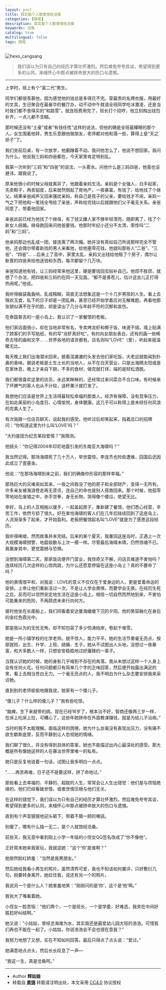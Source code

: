 ```yaml
---
layout: post
title: 其实每个人都曾饱经沧桑
categories: [随笔]
description: 其实每个人都曾饱经沧桑
keywords: 沧桑
catalog: true
multilingual: false
tags: 随笔
---
```


![hexo_cangsang](https://mritd.b0.upaiyun.com/markdown/hexo_cangsang.png)

> 我们误以为只有自己的经历才算壮怀激烈。然后难免夸夸其谈，希望得到更多的认同，来缅怀心中那点被拼命放大的伤口与遗憾。

<!--more-->

---

上学时，班上有个“富二代”男生。

同学们都很羡慕他，因为感觉他的钱总是多得花不完。穿最贵的名牌衣服，用最好的文具，生日聚会在最豪华的餐厅办，动不动中午就请全班同学吃冰激凌，还是当时我们都不舍得买的“和路雪”。就连班费用完了，班长打个招呼，他立刻掏出钱包补齐，一点儿都不含糊。

那时候还没有“土豪”或者“有钱任性”这样的说法，但他的确是全班最耀眼的那个人。女生围着他转，男生乐意跟他做朋友，老师都对他和蔼一些，算得上是“天之骄子”了。

我们坐前后桌，有一次放学，他磨蹭着不动。我问他怎么了，他说不想回家。我问为什么，他说我三妈和四爸都在，今天家里肯定特别乱。

我第一次听到“三妈”和“四爸”的说法，一头雾水。问他什么是三妈四爸，他竟也没避讳，跟我说了。

原来他很小的时候父母就离异了，他跟着亲妈生活。亲妈是个女强人，白手起家，先卖鞋子，再卖貂皮，后来居然倒起了房地产，一夜暴富。有钱了，给他找了个继父。结果亲爸闻声又回来骚扰亲妈，称自己是孩子的父亲，要给钱才不闹，亲妈一气之下把他和一笔钱全甩给了亲爸，声称给完钱以后就跟他们父子毫无关系。亲爸同意了，带着他回家。

亲爸此前已经为他找了个继母，有了钱又嫌人家不够年轻漂亮，随即离了，找了个新女人结婚。继母跑回来问他爸要钱。他那时年纪小还分不太清，索性叫“二妈”和“三妈”。

他亲妈那边也乱成一团，接连离了两次婚。她并没有真如自己所说那样完全不管他，还会偶尔带着新找的男人来看他，给他塞零花钱，他就叫那些人“二爸”、“三爸”、“四爸”… …后来上了高中，家里太乱，亲妈又出钱给他租了个房子，偶尔让新晋的四爸来给他送钱和东西，每次都留个几万块。

亲爸知道他有钱，让三妈经常来他这里，硬是要钱回去贴补自己。他烦不胜烦，就想了个办法，把四爸和三妈约在同一天见面。“都不是善茬儿，估计这会儿正打得热闹呢。”他说。

我听得脑袋轰轰响，乱成糨糊，简直无法想象这是一个十几岁男孩的人生。看上去锦衣玉食，私下的日子却是一团乱麻，甚至已经开始学着应对无解难题。再看他那张貌似满不在乎的脸，却是读出了几分与年龄不符的沉郁和哀伤。

在泰国普吉的一座小岛上，我认识了一家餐馆的老板。

他们家店面很小，却在当地非常有名，专卖烤龙虾和椰子饭，味道不错。墙上贴满了顾客们的手写贴纸，有的写“龙虾真好吃”，有的向女朋友表白，还有的画一些稀奇古怪的画和文字… …世界各地的语言都有。店名则叫“LOVE”（爱），听起来就温暖无比。

每天晚上我们出海潜水回来，披着湿漉漉的头发去他们家吃饭，大老远就能闻到扑鼻的香味。据说老板是土生土长的当地人，从不在白天营业，只是出海晒太阳或是在家休息，晚上才亲自下厨，不多的食材，做完就打烊，端的是轻松洒脱。

我们都很喜欢这里的店员，永远笑眯眯的，还经常过来问菜合不合口味。有时候来了坏脾气的客人也从不计较，送杯果汁就打发了。

我想他们应该是世界上生活得最轻松幸福的那类人，经济有保障，没有竞争压力，在如此美丽的小岛度日，心情愉悦，身体健康。这几乎可以称得上是未经任何风浪的完美人生了。

有次我跟一位店员聊天，说起我的感受。他听过后却笑起来，指着店口的招牌问：“你知道这里为什么叫‘LOVE’吗？”

“大约是因为纪念某段爱情？”我猜测。

他摇头：“你记得2004年印尼地震引发的东南亚大海啸吗？”

我当然记得。那场海啸死了几十万人，举世震惊。李连杰也险些遭难，回国后还因此成立了壹基金。

他说：“在那场海啸到来之前，我们的确像你形容的那样幸福。”

那场巨大的灾难突如其来，一夜之间吞没了他的房子和全部财产，变得一无所有。许多亲友被海浪卷走再无音讯，连自己的命也是别人搭救回来。那个时候，他孤零零地站在废墟之中，赤手空拳，身无长物，哭得像个傻瓜，绝望无比。

幸好，岛上的人互相施以援手，一起盖起房子，重新建了餐馆，他们悉心经营，辛苦工作，依然亏损了很久。好在害怕海啸的客人们在几年后陆续回到了这座岛上，人流渐渐多了起来，才开始盈利。老板把餐馆起名叫“LOVE”就是为了感恩这段经历。

我听得唏嘘，然而故事并未完结。后来的某个夏天，我重回这座岛时，正遇上一次大规模海啸预警，地震级数与上次一模一样。尽管最后海啸未啸，仍然惊魂不已。我置身其中，更觉震撼与恐惧。

没想到海啸第二天，那家饭店便开门营业，我惊奇又不解，问店员难道不害怕吗？连续经历几次这样的心惊肉跳，为什么还愿意停留在这座小岛上？真的不要命了吗？

他的表情很平和，对我说：LOVE的意义不仅仅在于爱身边的人，更是爱着命运的安排。上帝让他们重新活过一次，不是让人学会畏惧，而要学会无畏。在经历生死之后，反而可以坦然安定地生活在这座小岛上。相信一切自然而然地到来，不害怕可能重来的危险，不再顾虑未来行向何方。

彼时他坐在长尾船上，我们同看着安达曼海缓缓下沉的夕阳。他的笑容融化在身后的金红色霞光中。

那是我以为的无忧无怖，却不知包容了多少惊涛拍岸，卷起千堆雪。

她是一所小镇学校的化学老师。貌不惊人，能力平平。她的生活节奏毫无亮点，按部就班，出生、升学、上班、结婚、生子。她从不试图出人头地，没想过一夜暴富，和大多数人一样，只想安安稳稳地过好庸碌的一辈子。

当我认识她的时候，她的身影几乎缩到不存在的角落。我从未想过这样一个人身上会有任何火花。任何问题都只有简单几个字的乏味回答，然后便开始露出满足的笑，看上去相当苍白无力。一个毫无亮点的人，我不明白为什么杂志要安排我来采访她。

直到别的老师偷偷地跟我说，她家有一个傻儿子。

“傻儿子？什么样的傻儿子？”我有些吃惊。

“脑瘫，生下来就带的病。现在已经16岁了，根本治不好，智商还像两三岁一样，在床上吃床上拉，可糟心了。这些年她拼命在外面教课赚钱，就是为给儿子治病。”

当时的我不太能理解。面临这样的困境，她为什么丝毫没有表现出压力，没有痛不欲生歇斯底里，反而平静到让人忽视她的情绪。

我们聊了很久，并没有得到具体的答案，她也不能描述出内心最深处的感受。那大概是所有像她这样的人在寡淡世界里唯一的私有。

她只是反复地说着一句话，试图让我多明白一点点。

“… …再苦再难，日子还不是要这样，拼了命地过。”

那些看上去幸福的、平静的、超脱的人生，常常会让人生出错觉：他们是与烦恼绝缘的，他们已经看破世情，或者世情压根与他们无关。

在这样的错觉下，我们误以为只有自己的经历才算壮怀激烈。然后难免夸夸其谈，希望得到更多的认同，来缅怀心中那点被拼命放大的伤口与遗憾。

直到有个声音狠狠地迎头砸下，带着不屑一顾的嘲讽。

别傻了，哪有什么独一无二，是个人就饱经沧桑。

前些天，我无意中看到刚上小学一年级的小侄女QQ签名改成了“你不像他”。

正好周末她来我家玩，我就逗她：“这个‘你’是谁啊？”

她居然脸红娇羞：“当然是我男朋友。”

然后她给我看小男生的照片。虽然清秀可爱，我也不知该如何置评，只好敷衍几句。刚要转身离开，她拉住我，说还有另一个的照片。

我说另一个是什么人？她害羞地笑：“刚刚问的是‘你’，这个是‘他’啊。”

我张大了嘴看着她。

小侄女一脸苦恼：“他们两个，一个是班长，一个是学委，好难选，我夹在中间好尴尬好纠结啊。”

她又说：“小姑姑，曾经沧海难为水，其实我还是最爱幼儿园大班的浩浩。可惜我们再也不能在一起了。小姑姑，你说浩浩会不会也很在意我？”

我努力地想了又想，实在不知如何回答。最后只得点了点头说：“爱过。”

她满意地点点头，然后长长叹息了一声—

“我这一生，真是沧桑呵。”

---

- Author **辉姑娘**
- 转载自 **[素锦](http://guo.lu/5473)**
转载请注明出处，本文采用 [CC4.0](http://creativecommons.org/licenses/by-nc-nd/4.0/) 协议授权
